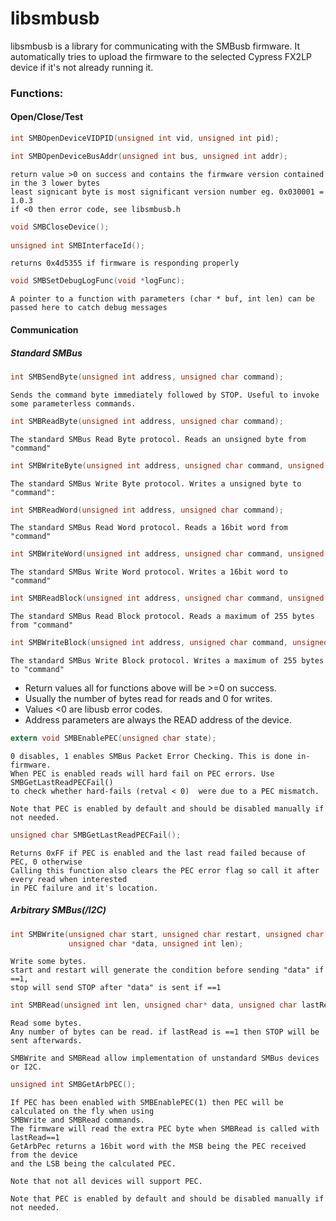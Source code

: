 # libsmbusb

libsmbusb is a library for communicating with the SMBusb firmware. It automatically tries to upload the
firmware to the selected Cypress FX2LP device if it's not already running it.

### Functions:

#### Open/Close/Test

```c
int SMBOpenDeviceVIDPID(unsigned int vid, unsigned int pid);

int SMBOpenDeviceBusAddr(unsigned int bus, unsigned int addr);
```
    return value >0 on success and contains the firmware version contained in the 3 lower bytes
    least signicant byte is most significant version number eg. 0x030001 = 1.0.3
    if <0 then error code, see libsmbusb.h

```c
void SMBCloseDevice();
	
unsigned int SMBInterfaceId();
```
    returns 0x4d5355 if firmware is responding properly
    
```c
void SMBSetDebugLogFunc(void *logFunc);
```
    A pointer to a function with parameters (char * buf, int len) can be passed here to catch debug messages

#### Communication

##### Standard SMBus

```c
int SMBSendByte(unsigned int address, unsigned char command);
```
    Sends the command byte immediately followed by STOP. Useful to invoke some parameterless commands.

```c
int SMBReadByte(unsigned int address, unsigned char command);
```
    The standard SMBus Read Byte protocol. Reads an unsigned byte from "command"
```c
int SMBWriteByte(unsigned int address, unsigned char command, unsigned char data);
```
    The standard SMBus Write Byte protocol. Writes a unsigned byte to "command":
```c
int SMBReadWord(unsigned int address, unsigned char command);
```
    The standard SMBus Read Word protocol. Reads a 16bit word from "command"
```c
int SMBWriteWord(unsigned int address, unsigned char command, unsigned int data);
```
    The standard SMBus Write Word protocol. Writes a 16bit word to "command"
```c
int SMBReadBlock(unsigned int address, unsigned char command, unsigned char *data);
```
    The standard SMBus Read Block protocol. Reads a maximum of 255 bytes from "command"
```c
int SMBWriteBlock(unsigned int address, unsigned char command, unsigned char *data, unsigned char len);
```
    The standard SMBus Write Block protocol. Writes a maximum of 255 bytes to "command"


* Return values all for functions above will be >=0 on success. 
* Usually the number of bytes read for reads and 0 for writes.
* Values <0 are libusb error codes.
* Address parameters are always the READ address of the device.
    
    
```c
extern void SMBEnablePEC(unsigned char state);
```
    0 disables, 1 enables SMBus Packet Error Checking. This is done in-firmware.
    When PEC is enabled reads will hard fail on PEC errors. Use SMBGetLastReadPECFail() 
    to check whether hard-fails (retval < 0)  were due to a PEC mismatch.
    
    Note that PEC is enabled by default and should be disabled manually if not needed.

```c
unsigned char SMBGetLastReadPECFail();
```
    Returns 0xFF if PEC is enabled and the last read failed because of PEC, 0 otherwise
    Calling this function also clears the PEC error flag so call it after every read when interested
    in PEC failure and it's location.

##### Arbitrary SMBus(/I2C)
```c
int SMBWrite(unsigned char start, unsigned char restart, unsigned char stop, 
             unsigned char *data, unsigned int len);
```
    Write some bytes.
    start and restart will generate the condition before sending "data" if ==1,
    stop will send STOP after "data" is sent if ==1
```c
int SMBRead(unsigned int len, unsigned char* data, unsigned char lastRead);
```
    Read some bytes.
    Any number of bytes can be read. if lastRead is ==1 then STOP will be sent afterwards.
    
    SMBWrite and SMBRead allow implementation of unstandard SMBus devices or I2C.
```c
unsigned int SMBGetArbPEC();
```
    If PEC has been enabled with SMBEnablePEC(1) then PEC will be calculated on the fly when using
    SMBWrite and SMBRead commands. 
    The firmware will read the extra PEC byte when SMBRead is called with lastRead==1
    GetArbPec returns a 16bit word with the MSB being the PEC received from the device 
    and the LSB being the calculated PEC.
    
    Note that not all devices will support PEC.
    
    Note that PEC is enabled by default and should be disabled manually if not needed.
    
